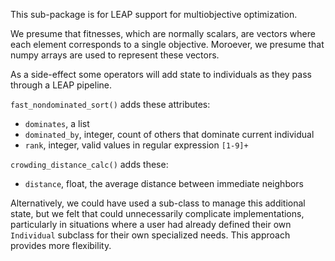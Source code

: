 This sub-package is for LEAP support for multiobjective optimization.

We presume that fitnesses, which are normally scalars, are vectors where 
each element corresponds to a single objective.  Moroever, we presume that 
numpy arrays are used to represent these vectors.

As a side-effect some operators will add state to individuals as they pass 
through a LEAP pipeline.

`fast_nondominated_sort()` adds these attributes:

* `dominates`, a list
* `dominated_by`, integer, count of others that dominate current individual
* `rank`, integer, valid values in regular expression `[1-9]+`

`crowding_distance_calc()` adds these:

* `distance`, float, the average distance between immediate neighbors

Alternatively, we could have used a sub-class to manage this additional 
state, but we felt that could unnecessarily complicate implementations, 
particularly in situations where a user had already defined their own 
`Individual` subclass for their own specialized needs.  This approach 
provides more flexibility. 
